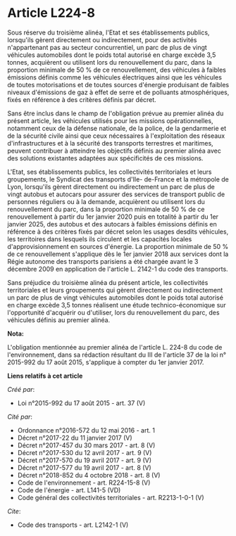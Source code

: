 # Article L224-8

Sous réserve du troisième alinéa, l'Etat et ses établissements publics, lorsqu'ils gèrent directement ou indirectement, pour
des activités n'appartenant pas au secteur concurrentiel, un parc de plus de vingt véhicules automobiles dont le poids total
autorisé en charge excède 3,5 tonnes, acquièrent ou utilisent lors du renouvellement du parc, dans la proportion minimale de
50 % de ce renouvellement, des véhicules à faibles émissions définis comme les véhicules électriques ainsi que les véhicules
de toutes motorisations et de toutes sources d'énergie produisant de faibles niveaux d'émissions de gaz à effet de serre et
de polluants atmosphériques, fixés en référence à des critères définis par décret. 

Sans être inclus dans le champ de l'obligation prévue au premier alinéa du présent article, les véhicules utilisés pour les
missions opérationnelles, notamment ceux de la défense nationale, de la police, de la gendarmerie et de la sécurité civile
ainsi que ceux nécessaires à l'exploitation des réseaux d'infrastructures et à la sécurité des transports terrestres et
maritimes, peuvent contribuer à atteindre les objectifs définis au premier alinéa avec des solutions existantes adaptées aux
spécificités de ces missions. 

L'Etat, ses établissements publics, les collectivités territoriales et leurs groupements, le Syndicat des transports d'Ile-
de-France et la métropole de Lyon, lorsqu'ils gèrent directement ou indirectement un parc de plus de vingt autobus et
autocars pour assurer des services de transport public de personnes réguliers ou à la demande, acquièrent ou utilisent lors
du renouvellement du parc, dans la proportion minimale de 50 % de ce renouvellement à partir du 1er janvier 2020 puis en
totalité à partir du 1er janvier 2025, des autobus et des autocars à faibles émissions définis en référence à des critères
fixés par décret selon les usages desdits véhicules, les territoires dans lesquels ils circulent et les capacités locales
d'approvisionnement en sources d'énergie. La proportion minimale de 50 % de ce renouvellement s'applique dès le 1er janvier
2018 aux services dont la Régie autonome des transports parisiens a été chargée avant le 3 décembre 2009 en application de
l'article L. 2142-1 du code des transports. 

Sans préjudice du troisième alinéa du présent article, les collectivités territoriales et leurs groupements qui gèrent
directement ou indirectement un parc de plus de vingt véhicules automobiles dont le poids total autorisé en charge excède 3,5
tonnes réalisent une étude technico-économique sur l'opportunité d'acquérir ou d'utiliser, lors du renouvellement du parc,
des véhicules définis au premier alinéa.

**Nota:**

L'obligation mentionnée au premier alinéa de l'article L. 224-8 du code de l'environnement, dans sa rédaction résultant du
III de l'article 37 de la loi n° 2015-992 du 17 août 2015, s'applique à compter du 1er janvier 2017.

**Liens relatifs à cet article**

_Créé par_:

  - Loi n°2015-992 du 17 août 2015 - art. 37 (V)

_Cité par_:

  - Ordonnance n°2016-572 du 12 mai 2016 - art. 1
  - Décret n°2017-22 du 11 janvier 2017 (V)
  - Décret n°2017-457 du 30 mars 2017 - art. 8 (V)
  - Décret n°2017-530 du 12 avril 2017 - art. 9 (V)
  - Décret n°2017-570 du 19 avril 2017 - art. 9 (V)
  - Décret n°2017-577 du 19 avril 2017 - art. 8 (V)
  - Décret n°2018-852 du 4 octobre 2018 - art. 8 (V)
  - Code de l'environnement - art. R224-15-8 (V)
  - Code de l'énergie - art. L141-5 (VD)
  - Code général des collectivités territoriales - art. R2213-1-0-1 (V)

_Cite_:

  - Code des transports - art. L2142-1 (V)
